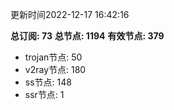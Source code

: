 更新时间2022-12-17 16:42:16

**总订阅: 73**
**总节点: 1194**
**有效节点: 379**
- trojan节点: 50
- v2ray节点: 180
- ss节点: 148
- ssr节点: 1
